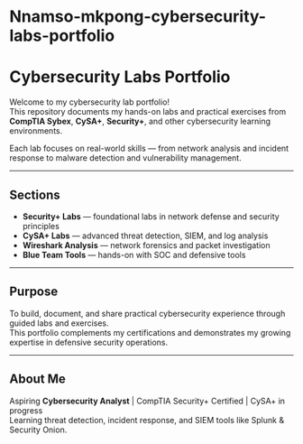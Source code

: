 # Nnamso-mkpong-cybersecurity-labs-portfolio
# Cybersecurity Labs Portfolio

Welcome to my cybersecurity lab portfolio!  
This repository documents my hands-on labs and practical exercises from **CompTIA Sybex**, **CySA+**, **Security+**, and other cybersecurity learning environments.

Each lab focuses on real-world skills — from network analysis and incident response to malware detection and vulnerability management.

---

## Sections

- **Security+ Labs** — foundational labs in network defense and security principles  
- **CySA+ Labs** — advanced threat detection, SIEM, and log analysis  
- **Wireshark Analysis** — network forensics and packet investigation  
- **Blue Team Tools** — hands-on with SOC and defensive tools  

---

## Purpose
To build, document, and share practical cybersecurity experience through guided labs and exercises.  
This portfolio complements my certifications and demonstrates my growing expertise in defensive security operations.

---

## About Me
Aspiring **Cybersecurity Analyst** | CompTIA Security+ Certified | CySA+ in progress  
Learning threat detection, incident response, and SIEM tools like Splunk & Security Onion.
